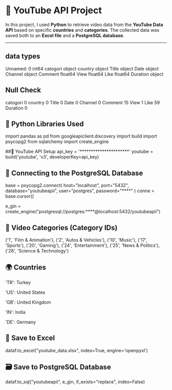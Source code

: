 # 🎥 YouTube API Project

In this project, I used **Python** to retrieve video data from the **YouTube Data API** based on specific **countries** and **categories**. The collected data was saved both to an **Excel file** and a **PostgreSQL database**.

---
## data types
Unnamed: 0      int64
catogori       object
country        object
Title          object
Date           object
Channel        object
Comment       float64
View          float64
Like          float64
Duration       object

## Null Check

catogori       0
country        0
Title          0
Date           0
Channel        0
Comment       15
View           1
Like          59
Duration       0

## 🐍 Python Libraries Used

import pandas as pd
from googleapiclient.discovery import build
import psycopg2
from sqlalchemy import create_engine

##🔧 YouTube API Setup
api_key = '**********************'
youtube = build('youtube', 'v3', developerKey=api_key)

## 🔗 Connecting to the PostgreSQL Database
base = psycopg2.connect(
    host="localhost",
    port="5432",
    database="youtubeapii",
    user="postgres",
    password="****"
)
conne = base.cursor()

e_gin = create_engine("postgresql://postgres:****@localhost:5432/youtubeapii")

## 📂 Video Categories (Category IDs)
('1', 'Film & Animation'),
('2', 'Autos & Vehicles'),
('10', 'Music'),
('17', 'Sports'),
('20', 'Gaming'),
('24', 'Entertainment'),
('25', 'News & Politics'),
('28', 'Science & Technology')
## 🌍  Countries
'TR': Turkey

'US': United States

'GB': United Kingdom

'IN': India

'DE': Germany


## 🧾 Save to Excel

dataf.to_excel("youtube_data.xlsx", index=True, engine='openpyxl')
## 🗃️ Save to PostgreSQL Database

dataf.to_sql("youtubeapii", e_gin, if_exists="replace", index=False)


